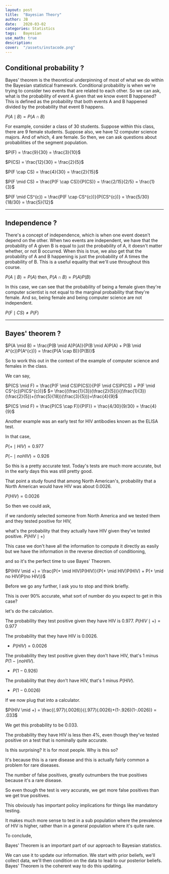 ```yaml
---
layout: post
title:  "Bayesian Theory"
author: JB
date:   2020-03-02
categories: Statistics
tags:	Bayesian
use_math: true
description: 
cover:  "/assets/instacode.png"
---
```



## Conditional probability ?

Bayes' theorem is the theoretical underpinning of most of what we do within the Bayesian statistical framework.
Conditional probability is when we're trying to consider two events that are related to each other.
So we can ask, what is the probability of event A given that we know event B happened?
This is defined as the probability that both events A and B happened divided by the probability that event B happens.

$P(A \mid B) = P(A \cap B)$

For example, consider a class of 30 students.
Suppose within this class, there are 9 female students.
Suppose also, we have 12 computer science majors.
And of which, 4 are female. So then, we can ask questions about probabilities of the segment population.

$P(F) = \frac{9}{30} = \frac{3}{10}$

$P(CS) = \frac{12}{30} = \frac{2}{5}$

$P(F \cap CS) = \frac{4}{30} = \frac{2}{15}$

$P(F \mid CS) = \frac{P(F \cap CS)}{P(CS)} = \frac{2/15}{2/5} = \frac{1}{3}$

$P(F \mid CS^{c}) = \frac{P(F \cap CS^{c})}{P(CS^{c})} = \frac{5/30}{18/30} = \frac{5}{12}$

--------------------------------
## Independence ?

There's a concept of independence, which is when one event doesn't depend on the other. When two events are independent, we have that the probability of A given B is equal to just the probability of A, it doesn't matter whether, or not B occurred. When this is true, we also get that the probability of A and B happening is just the probability of A times the probability of B. This is a useful equality that we'll use throughout this course.

$P(A \mid B) = P(A)$
then,
$P(A \cap B)=P(A)P(B)$

In this case, we can see that the probability of being a female given they're computer scientist is not equal to the marginal probability that they're female.
And so, being female and being computer science are not independent.

$P(F \mid CS) \neq P(F)$ 

--------------------------------
## Bayes' theorem ?

$P(A \mid B) = \frac{P(B \mid A)P(A)}{P(B \mid A)P(A) + P(B \mid A^{c})P(A^{c})} = \frac{P(A \cap B)}{P(B)}$

So to work this out in the context of the example of computer science and females in the class.

We can say,

$P(CS \mid F) = \frac{P(F \mid CS)P(CS)}{P(F \mid CS)P(CS) + P(F \mid CS^{c})P(CS^{c})}$
             $= \frac{(\frac{1}{3})(\frac{2}{5})}{(\frac{1}{3})(\frac{2}{5})+(\frac{5}{18})(\frac{3}{5})}=\frac{4}{9}$
             
$P(CS \mid F) = \frac{P(CS \cap F)}{P(F)} = \frac{4/30}{9/30} = \frac{4}{9}$

Another example was an early test for HIV antibodies known as the ELISA test. 

In that case,

$P(+ \mid HIV) = 0.977$

$P(- \mid no HIV) = 0.926$

So this is a pretty accurate test. Today's tests are much more accurate, but in the early days this was still pretty good.

That point a study found that among North American's, probability that a North American would have HIV was about 0.0026. 

$P(HIV) = 0.0026$

So then we could ask,

if we randomly selected someone from North America and we tested them and they tested positive for HIV,

what's the probability that they actually have HIV given they've tested positive.
$P(HIV \mid +)$

This case we don't have all the information to compute it directly as easily but we have the information in the reverse direction of conditioning,

and so it's the perfect time to use Bayes' Theorem.

$P(HIV \mid +) = \frac{P(+ \mid HIV)P(HIV)}{P(+ \mid HIV)P(HIV) + P(+ \mid no HIV)P(no HIV)}$

Before we go any further, I ask you to stop and think briefly.

This is over 90% accurate, what sort of number do you expect to get in this case?

let's do the calculation.

The probability they test positive given they have HIV is 0.977. $P(HIV \mid +) = 0.977$

The probability that they have HIV is 0.0026.

 - $P(HIV) = 0.0026$

The probability they test positive given they don't have HIV, that's 1 minus $P(1- \mid no HIV)$.

 - $P(1 - 0.926)$

The probability that they don't have HIV, that's 1 minus $P(HIV)$.
 - $P(1 - 0.0026)$


If we now plug that into a calculator.

$P(HIV \mid +) = \frac{(.977)(.0026)}{(.977)(.0026)+(1-.926)(1-.0026)} = .033$

We get this probability to be 0.033.

The probability they have HIV is less then 4%, even though they've tested positive on a test that is nominally quite accurate.

Is this surprising? It is for most people. Why is this so?


It's because this is a rare disease and this is actually fairly common a problem for rare diseases.

The number of false positives, greatly outnumbers the true positives because it's a rare disease.

So even though the test is very accurate, we get more false positives than we get true positives.

This obviously has important policy implications for things like mandatory testing.

It makes much more sense to test in a sub population where the prevalence of HIV is higher, rather than in a general population where it's quite rare.


To conclude,


Bayes' Theorem is an important part of our approach to Bayesian statistics.

We can use it to update our information. We start with prior beliefs, we'll collect data, we'll then condition on the data to lead to our posterior beliefs. Bayes' Theorem is the coherent way to do this updating.





